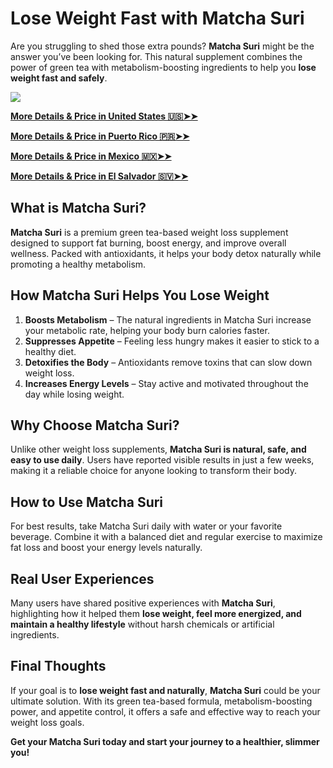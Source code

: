# Lose Weight Fast with Matcha Suri

Are you struggling to shed those extra pounds? **Matcha Suri** might be the answer you’ve been looking for. This natural supplement combines the power of green tea with metabolism-boosting ingredients to help you **lose weight fast and safely**.

![](https://i.imgur.com/thKScY7.png)

[**More Details & Price in United States 🇺🇸➤➤**](https://uhfca64994uh.axdsz.pro/?target=-7EBNQCgQAAAezRwMD-JQABQEBEREKEQkKEQ1CEQ0SAAF_YWRjb21ibwEx&al=99802&ap=-1)

[**More Details & Price in Puerto Rico 🇵🇷➤➤**](https://uhfca64994uh.axdsz.pro/?target=-7EBNQCgQAAAezRwMD-JQABQEBEREKEQkKEQ1CEQ0SAAF_YWRjb21ibwEx&al=99802&ap=-1)

[**More Details & Price in Mexico 🇲🇽➤➤**](https://uhfca64994uh.axdsz.pro/?target=-7EBNQCgQAAAezRwMDBIQABQEBEREKEQkKEQ1CEQ0SAAF_YWRjb21ibwEx&al=91385&ap=-1)

[**More Details & Price in El Salvador 🇸🇻➤➤**](https://uhfca64994uh.axdsz.pro/?target=-7EBNQCgQAAAezRwMDMIsABQEBEREKEQkKEQ1CEQ0SAAF_YWRjb21ibwEx&al=92430&ap=-1)


## What is Matcha Suri?

**Matcha Suri** is a premium green tea-based weight loss supplement designed to support fat burning, boost energy, and improve overall wellness. Packed with antioxidants, it helps your body detox naturally while promoting a healthy metabolism.

## How Matcha Suri Helps You Lose Weight

1. **Boosts Metabolism** – The natural ingredients in Matcha Suri increase your metabolic rate, helping your body burn calories faster.  
2. **Suppresses Appetite** – Feeling less hungry makes it easier to stick to a healthy diet.  
3. **Detoxifies the Body** – Antioxidants remove toxins that can slow down weight loss.  
4. **Increases Energy Levels** – Stay active and motivated throughout the day while losing weight.

## Why Choose Matcha Suri?

Unlike other weight loss supplements, **Matcha Suri is natural, safe, and easy to use daily**. Users have reported visible results in just a few weeks, making it a reliable choice for anyone looking to transform their body.

## How to Use Matcha Suri

For best results, take Matcha Suri daily with water or your favorite beverage. Combine it with a balanced diet and regular exercise to maximize fat loss and boost your energy levels naturally.

## Real User Experiences

Many users have shared positive experiences with **Matcha Suri**, highlighting how it helped them **lose weight, feel more energized, and maintain a healthy lifestyle** without harsh chemicals or artificial ingredients.

## Final Thoughts

If your goal is to **lose weight fast and naturally**, **Matcha Suri** could be your ultimate solution. With its green tea-based formula, metabolism-boosting power, and appetite control, it offers a safe and effective way to reach your weight loss goals.

**Get your Matcha Suri today and start your journey to a healthier, slimmer you!**
